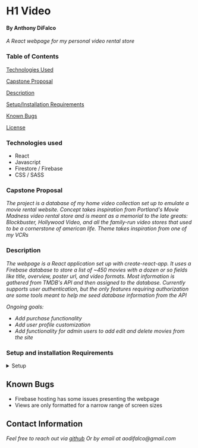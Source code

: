 # H1 Video

#### By Anthony DiFalco

_A React webpage for my personal video rental store_ 

### Table of Contents

[Technologies Used](#technologies-used)  

[Capstone Proposal](#capstone-proposal)
 
[Description](#description)

[Setup/Installation Requirements](#setup-and-installation-requirements)

[Known Bugs](#known-bugs) 
 
[License](#License)

### Technologies used

* React
* Javascript
* Firestore / Firebase
* CSS / SASS

### Capstone Proposal 

_The project is a database of my home video collection set up to emulate a movie rental website. Concept takes inspiration from Portland's Movie Madness video rental store and is meant as a memorial to the late greats: Blockbuster, Hollywood Video, and all the family-run video stores that used to be a cornerstone of american life. Theme takes inspiration from one of my VCRs_

<!-- ![Main app image.]() -->

### Description 


_The webpage is a React application set up with create-react-app. It uses a Firebase database to store a list of ~450 movies with a dozen or so fields like title, overview, poster url, and video formats. Most information is gathered from TMDB's API and then assigned to the database. Currently supports user authentication, but the only features requiring authorization are some tools meant to help me seed database information from the API_ 

_Ongoing goals:_
* _Add purchase functionality_
* _Add user profile customization_
* _Add functionality for admin users to add edit and delete movies from the site_

### Setup and installation Requirements

<details>
<summary>Setup</summary>

* Visit the firebase page at https://movie-db-bd74b.web.app/

_OR:_

* Fork this repository from github: https://github.com/Di-Falco/capstone to your desktop

* Navigate to the top level of the directory.

* In your terminal `$npm install`

* Run the app `$npm run start`

</details>

## Known Bugs

* Firebase hosting has some issues presenting the webpage
* Views are only formatted for a narrow range of screen sizes

## Contact Information 

_Feel free to reach out via [github](https://github.com/Di-Falco)_
_Or by email at aodifalco@gmail.com_
